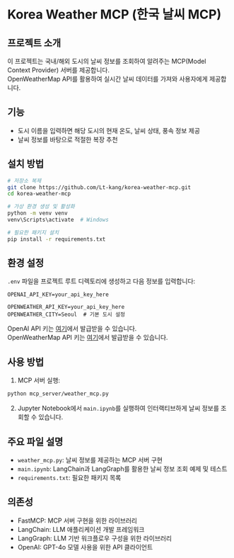 # Korea Weather MCP (한국 날씨 MCP)

## 프로젝트 소개
이 프로젝트는 국내/해외 도시의 날씨 정보를 조회하여 알려주는 MCP(Model Context Provider) 서버를 제공합니다.   
OpenWeatherMap API를 활용하여 실시간 날씨 데이터를 가져와 사용자에게 제공합니다.

## 기능
- 도시 이름을 입력하면 해당 도시의 현재 온도, 날씨 상태, 풍속 정보 제공
- 날씨 정보를 바탕으로 적절한 복장 추천

## 설치 방법
```bash
# 저장소 복제
git clone https://github.com/Lt-kang/korea-weather-mcp.git
cd korea-weather-mcp

# 가상 환경 생성 및 활성화
python -m venv venv
venv\Scripts\activate  # Windows

# 필요한 패키지 설치
pip install -r requirements.txt
```

## 환경 설정
`.env` 파일을 프로젝트 루트 디렉토리에 생성하고 다음 정보를 입력합니다:

```
OPENAI_API_KEY=your_api_key_here

OPENWEATHER_API_KEY=your_api_key_here
OPENWEATHER_CITY=Seoul  # 기본 도시 설정
```

OpenAI API 키는 [여기](https://platform.openai.com/settings/profile/api-keys)에서 발급받을 수 있습니다.  
OpenWeatherMap API 키는 [여기](https://openweathermap.org/api)에서 발급받을 수 있습니다.

## 사용 방법
1. MCP 서버 실행:
```bash
python mcp_server/weather_mcp.py
```

2. Jupyter Notebook에서 `main.ipynb`를 실행하여 인터랙티브하게 날씨 정보를 조회할 수 있습니다.

## 주요 파일 설명
- `weather_mcp.py`: 날씨 정보를 제공하는 MCP 서버 구현
- `main.ipynb`: LangChain과 LangGraph를 활용한 날씨 정보 조회 예제 및 테스트
- `requirements.txt`: 필요한 패키지 목록

## 의존성
- FastMCP: MCP 서버 구현을 위한 라이브러리
- LangChain: LLM 애플리케이션 개발 프레임워크
- LangGraph: LLM 기반 워크플로우 구성을 위한 라이브러리
- OpenAI: GPT-4o 모델 사용을 위한 API 클라이언트
